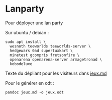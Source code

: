 # Lanparty

Pour déployer une lan party

Sur ubuntu / debian :

    sudo apt install \
      wesnoth teeworlds teeworlds-server \
      hedgewars 0ad supertuxkart \
      minetest gcompris fretsonfire \
      openarena openarena-server armagetronad \
      kobodeluxe

Texte du dépliant pour les visiteurs dans [jeux.md](jeux.md)

Pour le générer en odt :

    pandoc jeux.md -o jeux.odt
